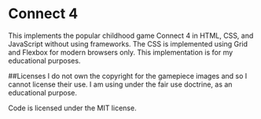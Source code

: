 # Connect 4

This implements the popular childhood game Connect 4 in HTML, CSS, and JavaScript without using frameworks. The CSS is implemented using Grid and Flexbox for modern browsers only. This implementation is for my educational purposes.

##Licenses
I do not own the copyright for the gamepiece images and so I cannot license their use. I am using under the fair use doctrine, as an educational purpose.

Code is licensed under the MIT license.
